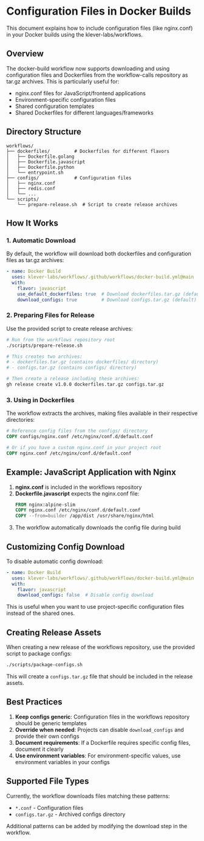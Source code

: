 # Configuration Files in Docker Builds

This document explains how to include configuration files (like nginx.conf) in your Docker builds using the klever-labs/workflows.

## Overview

The docker-build workflow now supports downloading and using configuration files and Dockerfiles from the workflow-calls repository as tar.gz archives. This is particularly useful for:

- nginx.conf files for JavaScript/frontend applications
- Environment-specific configuration files
- Shared configuration templates
- Shared Dockerfiles for different languages/frameworks

## Directory Structure

```
workflows/
├── dockerfiles/         # Dockerfiles for different flavors
│   ├── Dockerfile.golang
│   ├── Dockerfile.javascript
│   ├── Dockerfile.python
│   └── entrypoint.sh
├── configs/             # Configuration files
│   ├── nginx.conf
│   ├── redis.conf
│   └── ...
└── scripts/
    └── prepare-release.sh  # Script to create release archives
```

## How It Works

### 1. Automatic Download

By default, the workflow will download both dockerfiles and configuration files as tar.gz archives:

```yaml
- name: Docker Build
  uses: klever-labs/workflows/.github/workflows/docker-build.yml@main
  with:
    flavor: javascript
    use_default_dockerfiles: true  # Download dockerfiles.tar.gz (default)
    download_configs: true         # Download configs.tar.gz (default)
```

### 2. Preparing Files for Release

Use the provided script to create release archives:

```bash
# Run from the workflows repository root
./scripts/prepare-release.sh

# This creates two archives:
# - dockerfiles.tar.gz (contains dockerfiles/ directory)
# - configs.tar.gz (contains configs/ directory)

# Then create a release including these archives:
gh release create v1.0.0 dockerfiles.tar.gz configs.tar.gz
```

### 3. Using in Dockerfiles

The workflow extracts the archives, making files available in their respective directories:

```dockerfile
# Reference config files from the configs/ directory
COPY configs/nginx.conf /etc/nginx/conf.d/default.conf

# Or if you have a custom nginx.conf in your project root
COPY nginx.conf /etc/nginx/conf.d/default.conf
```

## Example: JavaScript Application with Nginx

1. **nginx.conf** is included in the workflows repository
2. **Dockerfile.javascript** expects the nginx.conf file:
   ```dockerfile
   FROM nginx:alpine-slim
   COPY nginx.conf /etc/nginx/conf.d/default.conf
   COPY --from=builder /app/dist /usr/share/nginx/html
   ```
3. The workflow automatically downloads the config file during build

## Customizing Config Download

To disable automatic config download:

```yaml
- name: Docker Build
  uses: klever-labs/workflows/.github/workflows/docker-build.yml@main
  with:
    flavor: javascript
    download_configs: false  # Disable config download
```

This is useful when you want to use project-specific configuration files instead of the shared ones.

## Creating Release Assets

When creating a new release of the workflows repository, use the provided script to package configs:

```bash
./scripts/package-configs.sh
```

This will create a `configs.tar.gz` file that should be included in the release assets.

## Best Practices

1. **Keep configs generic**: Configuration files in the workflows repository should be generic templates
2. **Override when needed**: Projects can disable `download_configs` and provide their own configs
3. **Document requirements**: If a Dockerfile requires specific config files, document it clearly
4. **Use environment variables**: For environment-specific values, use environment variables in your configs

## Supported File Types

Currently, the workflow downloads files matching these patterns:
- `*.conf` - Configuration files
- `configs.tar.gz` - Archived configs directory

Additional patterns can be added by modifying the download step in the workflow.
